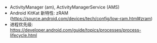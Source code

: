 - ActivityManager (am), ActivityManagerService (AMS)
- Android KitKat 新特性: zRAM (https://source.android.com/devices/tech/config/low-ram.html#zram)
- 进程优先级: https://developer.android.com/guide/topics/processes/process-lifecycle.html
